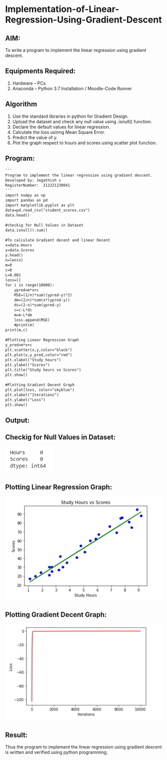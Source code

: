 # Implementation-of-Linear-Regression-Using-Gradient-Descent

## AIM:
To write a program to implement the linear regression using gradient descent.

## Equipments Required:
1. Hardware – PCs
2. Anaconda – Python 3.7 Installation / Moodle-Code Runner

## Algorithm
1. Use the standard libraries in python for Gradient Design.
2. Upload the dataset and check any null value using .isnull() function.
3. Declare the default values for linear regression.
4. Calculate the loss usinng Mean Square Error.
5. Predict the value of y.
6. Plot the graph respect to hours and scores using scatter plot function.

## Program:
```
'''
Program to implement the linear regression using gradient descent.
Developed by: Jegathish s
RegisterNumber:  212221230041
'''
import numpy as np
import pandas as pd
import matplotlib.pyplot as plt
data=pd.read_csv("student_scores.csv")
data.head()

#checkig for Null Values in Dataset
data.isnull().sum()

#To calculate Gradient decent and linear Decent
x=data.Hours
y=data.Scores
y.head()
n=len(x)
m=0
c=0
L=0.001
loss=[]
for i in range(10000):
    ypred=m*x+c
    MSE=(1/n)*sum((ypred-y)*2)
    dm=(2/n)*sum(x*(ypred-y))
    dc=(2-n)*sum(ypred-y)
    c=c-L*dc
    m=m-L*dm
    loss.append(MSE)
    #print(m)
print(m,c)

#Plotting Linear Regression Graph
y_pred=m*x+c
plt.scatter(x,y,color="black")
plt.plot(x,y_pred,color="red")
plt.xlabel("Study hours")
plt.ylabel("Scores")
plt.title("Study hours vs Scores")
plt.show()

#Plotting Gradient Decent Graph
plt.plot(loss, color="skyblue")
plt.xlabel("Iterations")
plt.ylabel("Loss")
plt.show()
```

## Output:
## Checkig for Null Values in Dataset:
![Output](o1.png)
## Plotting Linear Regression Graph:
![output](o2.png)
## Plotting Gradient Decent Graph:
![Output](o3.png)

## Result:
Thus the program to implement the linear regression using gradient descent is written and verified using python programming.
